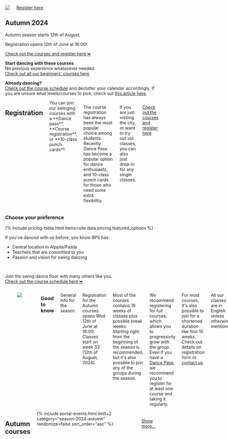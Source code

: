 <section class="row align-items-end">
  <div class="large-6 medium-10 medium-centered columns aside pr20">
    <div class="shadow-pop frame square align-center">
      <a href="/courses"><img src="{{ site.urlimg }}/medium/autumn-2024-schedule.jpg" /></a>
    </div>
    <div class="button-group t30">
      <a href="/courses" class="button expand">Register here</a>
    </div>
  </div>

<div class="large-6 medium-8 medium-centered columns end">
<article markdown="1">

## **Autumn** 2024

Autumn season starts 12th of August.

Registration opens 12th of June at 16:00!

[Check out the courses and register here ➥](/courses)


**Start dancing with these courses**  
No previous experience whatsoever needed.  
[Check out all our beginners' courses here](/courses-for-beginners/)

**Already dancing?**  
<a href="{{ site.baseurl }}/courses" class="">Check out the course schedule</a> and declutter your calendar accordingly. If you are unsure what levels/courses to pick, check out <a href="https://blackpepperswing.freshdesk.com/en/support/solutions/articles/42000082224-which-courses-should-i-pick-" target="_blank">this article here</a>.

</article>
</div>
</section>

<section class="row">
  <div class="medium-12 columns">
    <h2 class="text-center">Registration</h2>
    <div class="medium-8 medium-centered small-12 columns" markdown="1">
You can join our swinging courses with a **Dance pass**, **Course registration**, or **10-class punch cards**.

The course registration has always been the most popular choice among students. Recently Dance Pass has become a popular option for dance enthusiasts, and 10-class punch cards for those who need some extra flexibility.

If you are just visiting the city, or want to try out our classes, you can also just drop-in for any single classes.

<a href="/courses" class="button expand">Check out the courses and register here</a>
</div>
  </div>
</section>



<section id="class-pass">
  <div class="row">
    <div class="medium-8 medium-centered small-12 columns text-center">
      <h3>Choose your preference</h3>
      <p></p>
    </div>
  </div>
  {% include pricing-table.html items=site.data.pricing.featured_options %}

  <section class="text-center">
    <p>If you've danced with us before, you know BPS has:</p>
    <ul class="list-checkmarks list-center list-fit-content">
      <li>Central location in Alppila/Pasila</li>
      <li>Teachers that are committed to you</li>
      <li>Passion and vision for swing dancing</li>
    </ul>
    <br />
    <p>
      Join the swing dance floor with many others like you.<br />
      <a href="/courses">Check out the course schedule here ➥</a>
    </p>
  </section>
</section>

<section class="row">
  <div class="medium-8 medium-centered small-12 columns" markdown="1">

<figure class="article-media small-left">
<div class="frame portrait cover shadow-pop">
<img src="{{ 'helswingi/2022/helswingi-2022-goker-smile.jpg' | imgurl,size:'large' }}" />
</div>
</figure>

### Good to know
General info for the season

Registration for the Autumn courses opens Wed 12th of June at 16:00.  
Classes start on week 33 (12th of August, 2024).

Most of the courses contains 18 weeks of classes plus possible break weeks. Starting right from the beginning of the season is recommended, but it's also possible to join any of the groups during the season.

We recommend registering for full courses, which allows you to progressivily grow with the group. Even if you have a [Dance Pass](/dance-passes), we recommend you to register for at least one course and taking it regularly.

For most courses, it's also possible to join for a shortened duration like first 10 weeks. Check out details on registration form or [contact us](/contact).

All our classes are in English unless otherwise mentioned.

[Read more about course registrations here...](https://blackpepperswing.freshdesk.com/support/solutions/articles/42000096170-course-registration)

<a href="/courses" class="button">Register for courses here</a>
</div>
</section>



<section class="row">
  <div class="medium-12 columns">
    <h2 class="text-center">Autumn courses</h2>
    <div class="fade-bottom" style="max-height: 380px; overflow: hidden;">
      {% include portal-events.html limit=2 category="season-2024-autumn" randomize=false sort_order="asc" %}
    </div>
    <p style="z-index:10; padding: 10px;" class="show-more text-center">
      <a href="/courses">Show more...</a>
    </p>
  </div>
</section>
